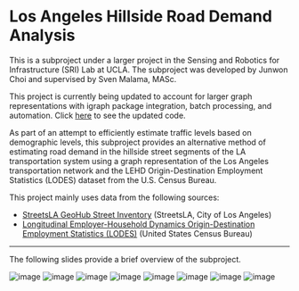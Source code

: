 # Los Angeles Hillside Road Demand Analysis

This is a subproject under a larger project in the Sensing and Robotics for Infrastructure (SRI) Lab at UCLA. The subproject was developed by Junwon Choi and supervised by Sven Malama, MASc.

This project is currently being updated to account for larger graph representations with igraph package integration, batch processing, and automation. Click [here](https://github.com/cjunwon/SRILab-Road-Demand-Analysis-Expanded-Graph) to see the updated code.

As part of an attempt to efficiently estimate traffic levels based on demographic levels, this subproject provides an alternative method of estimating road demand in the hillside street segments of the LA transportation system using a graph representation of the Los Angeles transportation network and the LEHD Origin-Destination Employment Statistics (LODES) dataset from the U.S. Census Bureau.

This project mainly uses data from the following sources:
- [StreetsLA GeoHub Street Inventory](https://geohub.lacity.org/datasets/lahub::streetsla-geohub-street-inventory/about) (StreetsLA, City of Los Angeles)
- [Longitudinal Employer-Household Dynamics Origin-Destination Employment Statistics (LODES)](https://lehd.ces.census.gov/data/) (United States Census Bureau)

---

The following slides provide a brief overview of the subproject.

![image](https://github.com/cjunwon/SRILab-Road-Demand-Analysis/assets/56373973/c8aa97fa-e1b4-4a5f-b654-18be700f38de)
![image](https://github.com/cjunwon/SRILab-Road-Demand-Analysis/assets/56373973/c50dd9de-408b-4c29-96ad-b018520a3142)
![image](https://github.com/cjunwon/SRILab-Road-Demand-Analysis/assets/56373973/92a2dc8f-b559-4a88-8e96-2e0c5d706b9b)
![image](https://github.com/cjunwon/SRILab-Road-Demand-Analysis/assets/56373973/9c0e3cf1-4bcf-49eb-8ac6-3c501564530d)
![image](https://github.com/cjunwon/SRILab-Road-Demand-Analysis/assets/56373973/4e377206-79b3-4ca2-a2ea-686fef123d57)
![image](https://github.com/cjunwon/SRILab-Road-Demand-Analysis/assets/56373973/91946848-ccf7-4d8c-af01-07800dfa85da)
![image](https://github.com/cjunwon/SRILab-Road-Demand-Analysis/assets/56373973/6ba0af24-c394-45ed-92a4-2a4c1c13c3f3)
![image](https://github.com/cjunwon/SRILab-Road-Demand-Analysis/assets/56373973/c8a6cca0-024c-4e58-8875-2183cc488a21)
